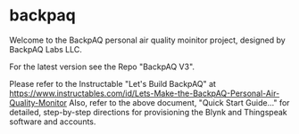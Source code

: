 
# backpaq

Welcome to the BackpAQ personal air quality moinitor project, designed by BackpAQ Labs LLC.

For the latest version see the Repo "BackpAQ V3".

Please refer to the Instructable "Let's Build BackpAQ" at 
https://www.instructables.com/id/Lets-Make-the-BackpAQ-Personal-Air-Quality-Monitor
Also, refer to the above document, "Quick Start Guide..." for detailed, step-by-step directions for provisioning the Blynk and Thingspeak software and accounts.
